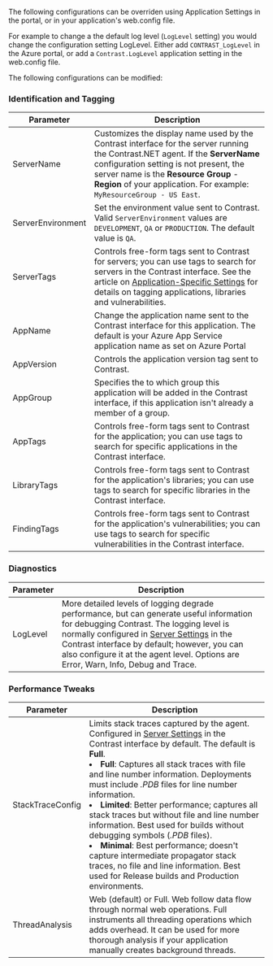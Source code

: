 <!--
title: "Configuring Contrast .NET Agent on Azure App Service"
description: "Configurations and tweaks for customizing the Contrast .NET agent running on Azure App Service"
tags: "configuration .Net Azure AppService tweaks "
-->

The following configurations can be overriden using Application Settings in the portal, or in your application's web.config file.  

For example to change a the default log level (`LogLevel` setting) you would change the configuration setting LogLevel.   Either add `CONTRAST_LogLevel` in the Azure portal, or add a `Contrast.LogLevel` application setting in the web.config file.  

The following configurations can be modified:

### Identification and Tagging

| Parameter           | Description | 
|---------------------|-------------|
| ServerName          | Customizes the display name used by the Contrast interface for the server running the Contrast.NET agent. If the **ServerName** configuration setting is not present, the server name is the **Resource Group** - **Region** of your application.  For example: `MyResourceGroup - US East`. 
| ServerEnvironment   | Set the environment value sent to Contrast. Valid `ServerEnvironment` values are `DEVELOPMENT`, `QA` or `PRODUCTION`. The default value is `QA`. 
| ServerTags          | Controls free-form tags sent to Contrast for servers; you can use tags to search for servers in the Contrast interface. See the article on [Application-Specific Settings](installation-netconfig.html#appname) for details on tagging applications, libraries and vulnerabilities.
| AppName    | Change the application name sent to the Contrast interface for this application. The default is your Azure App Service application name as set on Azure Portal       
| AppVersion | Controls the application version tag sent to Contrast.
| AppGroup   | Specifies the to which group this application will be added in the Contrast interface, if this application isn't  already a member of a group.        
| AppTags    | Controls free-form tags sent to Contrast for the application; you can use tags to search for specific applications in the Contrast interface.      
| LibraryTags   | Controls free-form tags sent to Contrast for the application's libraries; you can use tags to search for specific libraries in the Contrast interface.      
| FindingTags   | Controls free-form tags sent to Contrast for the application's vulnerabilities; you can use tags to search for specific vulnerabilities in the Contrast interface.      

### Diagnostics

| Parameter           | Description | 
|---------------------|-------------|
| LogLevel          | More detailed levels of logging degrade performance, but can generate useful information for debugging Contrast. The logging level is normally configured in [Server Settings](user-servers.html#settings) in the Contrast interface by default; however, you can also configure it at the agent level.   Options are Error, Warn, Info, Debug and Trace.  


### Performance Tweaks

| Parameter           | Description | 
|---------------------|-------------|
| StackTraceConfig                         | Limits stack traces captured by the agent. Configured in [Server Settings](user-servers.html#settings) in the Contrast interface by default. The default is **Full**. <li>**Full**: Captures all stack traces with file and line number information. Deployments must include *.PDB* files for line number information.</li><li>**Limited**: Better performance; captures all stack traces but without file and line number information. Best used for builds without debugging symbols (*.PDB* files).</li><li>**Minimal**: Best performance; doesn't capture intermediate propagator stack traces, no file and line information. Best used for Release builds and Production environments.</li> |
| ThreadAnalysis                           | Web (default) or Full.  Web follow data flow through normal web operations.  Full instruments all threading operations which adds overhead.  It can be used for more thorough analysis if your application manually creates background threads.
